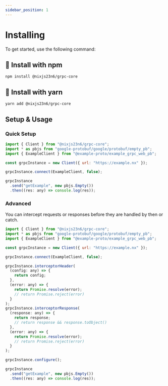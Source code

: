 ```yaml
---
sidebar_position: 1
---
```


# Installing

To get started, use the following command:

## 🚀 Install with npm

`npm install @nixjs23n6/grpc-core`

## 🚀 Install with yarn

`yarn add @nixjs23n6/grpc-core`

## Setup & Usage

### Quick Setup

```javascript
import { Client } from "@nixjs23n6/grpc-core";
import * as pbjs from "google-protobuf/google/protobuf/empty_pb";
import { ExampleClient } from "@example-proto/example_grpc_web_pb";

const grpcInstance = new Client({ url: "https://example.nx" });

grpcInstance.connect(ExampleClient, false);

grpcInstance
  .send("getExample", new pbjs.Empty())
  .then((res: any) => console.log(res));
```

### Advanced

You can intercept requests or responses before they are handled by then or catch.

```javascript
import { Client } from "@nixjs23n6/grpc-core";
import * as pbjs from "google-protobuf/google/protobuf/empty_pb";
import { ExampleClient } from "@example-proto/example_grpc_web_pb";

const grpcInstance = new Client({ url: "https://example.nx" });

grpcInstance.connect(ExampleClient, false);

grpcInstance.interceptorHeader(
  (config: any) => {
    return config;
  },
  (error: any) => {
    return Promise.resolve(error);
    // return Promise.reject(error)
  }
);
grpcInstance.interceptorResponse(
  (response: any) => {
    return response;
    // return response && response.toObject()
  },
  (error: any) => {
    return Promise.resolve(error);
    // return Promise.reject(error)
  }
);

grpcInstance.configure();

grpcInstance
  .send("getExample", new pbjs.Empty())
  .then((res: any) => console.log(res));
```
